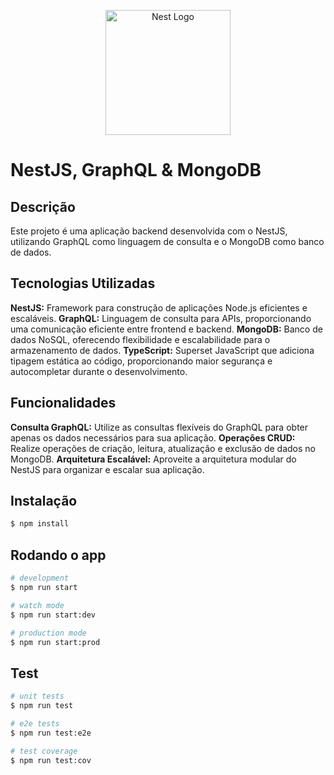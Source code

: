 <p align="center">
  <a href="http://nestjs.com/" target="blank"><img src="https://nestjs.com/img/logo-small.svg" width="200" alt="Nest Logo" /></a>
</p>

[circleci-image]: https://img.shields.io/circleci/build/github/nestjs/nest/master?token=abc123def456
[circleci-url]: https://circleci.com/gh/nestjs/nest

# NestJS, GraphQL & MongoDB

## Descrição

Este projeto é uma aplicação backend desenvolvida com o NestJS, utilizando GraphQL como linguagem de consulta e o MongoDB como banco de dados.

## Tecnologias Utilizadas

**NestJS:** Framework para construção de aplicações Node.js eficientes e escaláveis.
**GraphQL:** Linguagem de consulta para APIs, proporcionando uma comunicação eficiente entre frontend e backend.
**MongoDB:** Banco de dados NoSQL, oferecendo flexibilidade e escalabilidade para o armazenamento de dados.
**TypeScript:** Superset JavaScript que adiciona tipagem estática ao código, proporcionando maior segurança e autocompletar durante o desenvolvimento.

## Funcionalidades

**Consulta GraphQL:** Utilize as consultas flexíveis do GraphQL para obter apenas os dados necessários para sua aplicação.
**Operações CRUD:** Realize operações de criação, leitura, atualização e exclusão de dados no MongoDB.
**Arquitetura Escalável:** Aproveite a arquitetura modular do NestJS para organizar e escalar sua aplicação.

## Instalação

```bash
$ npm install
```

## Rodando o app

```bash
# development
$ npm run start

# watch mode
$ npm run start:dev

# production mode
$ npm run start:prod
```

## Test

```bash
# unit tests
$ npm run test

# e2e tests
$ npm run test:e2e

# test coverage
$ npm run test:cov
```
